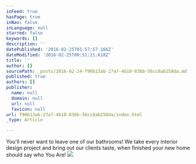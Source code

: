 ```yaml
---
inFeed: true
hasPage: true
inNav: false
inLanguage: null
starred: false
keywords: []
description: ''
datePublished: '2016-02-25T01:57:57.166Z'
dateModified: '2016-02-25T00:51:21.618Z'
title: ''
author: []
sourcePath: _posts/2016-02-24-f90b13ab-27a7-4b10-836b-56cc8ab258da.md
published: true
authors: []
publisher:
  name: null
  domain: null
  url: null
  favicon: null
url: f90b13ab-27a7-4b10-836b-56cc8ab258da/index.html
_type: Article

---
```

You'll never want to leave one of our bathrooms! We take every interior design project and bring out our clients taste, when finished your new home should say who You Are!
![](https://s3-us-west-2.amazonaws.com/the-grid-img/p/e5a6ce9daa7e99a1172692102949807a217c5da4.jpg)